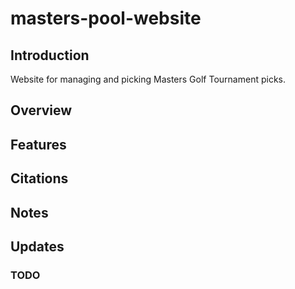 # masters-pool-website

## Introduction
 Website for managing and picking Masters Golf Tournament picks.

## Overview

## Features

## Citations

## Notes


## Updates


### TODO